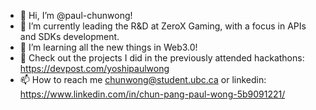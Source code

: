 - 👋 Hi, I’m @paul-chunwong!
- 👀 I’m currently leading the R&D at ZeroX Gaming, with a focus in APIs and SDKs development.
- 🌱 I’m learning all the new things in Web3.0!
- 🌈 Check out the projects I did in the previously attended hackathons: https://devpost.com/yoshipaulwong
- 📫 How to reach me chunwong@student.ubc.ca or linkedin: https://www.linkedin.com/in/chun-pang-paul-wong-5b9091221/

<!---
paul-chunwong/paul-chunwong is a ✨ special ✨ repository because its `README.md` (this file) appears on your GitHub profile.
You can click the Preview link to take a look at your changes.
--->
